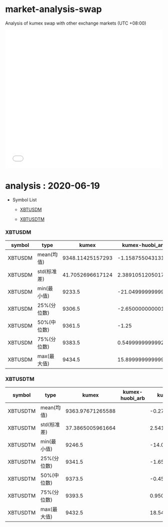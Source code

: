 # market-analysis-swap
Analysis of kumex swap with other exchange markets (UTC +08:00)

<iframe width="100%" height="440" src="./data.html" frameborder="no" border="0" scrolling="no"></iframe>

# analysis : 2020-06-19
* Symbol List

  * [XBTUSDM](#xbtusdm)

  * [XBTUSDTM](#xbtusdtm)


### XBTUSDM

symbol|type|kumex|kumex-huobi_arb|kumex-okex_arb
---|---|---|---|---
XBTUSDM | mean(均值) | 9348.11425157293 | -1.15875504313125 | -0.972321243375495
XBTUSDM | std(标准差) | 41.7052696617124 | 2.38910512050178 | 2.70446339799819
XBTUSDM | min(最小值) | 9233.5 | -21.0499999999993 | -18.5499999999993
XBTUSDM | 25%(分位数) | 9306.5 | -2.65000000000145 | -2.84999999999855
XBTUSDM | 50%(中位数) | 9361.5 | -1.25 | -0.75
XBTUSDM | 75%(分位数) | 9383.5 | 0.549999999999272 | 0.950000000000728
XBTUSDM | max(最大值) | 9434.5 | 15.8999999999996 | 13.5499999999993


### XBTUSDTM

symbol|type|kumex|kumex-huobi_arb|kumex-okex_arb
---|---|---|---|---
XBTUSDTM | mean(均值) | 9363.97671265588 |  | -0.270135234067438
XBTUSDTM | std(标准差) | 37.3865005961664 |  | 2.54100541772652
XBTUSDTM | min(最小值) | 9246.5 |  | -14.0499999999993
XBTUSDTM | 25%(分位数) | 9341.5 |  | -1.65000000000146
XBTUSDTM | 50%(中位数) | 9373.5 |  | -0.450000000000728
XBTUSDTM | 75%(分位数) | 9393.5 |  | 0.950000000000728
XBTUSDTM | max(最大值) | 9432.5 |  | 18.5499999999993

